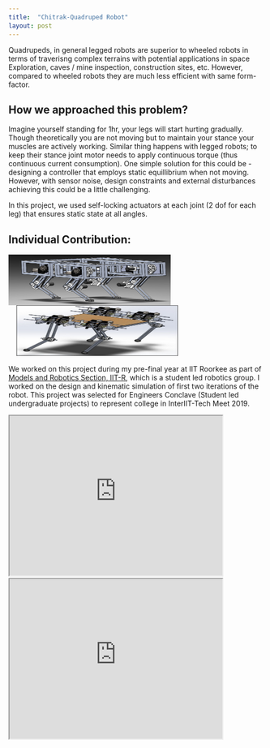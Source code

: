 ```yaml
---
title:  "Chitrak-Quadruped Robot"
layout: post
---
```


Quadrupeds, in general legged robots are superior to wheeled robots in terms of traverisng complex terrains with potential applications in space Exploration, caves / mine inspection, construction sites, etc. However, compared to wheeled robots they are much less efficient with same form-factor. 



## How we approached this problem?
Imagine yourself standing for 1hr, your legs will start hurting gradually. Though theoretically you are not moving but to maintain your stance your muscles are actively working. Similar thing happens with legged robots; to keep their stance joint motor needs to apply continuous torque (thus continuous current consumption). One simple solution for this could be - designing a controller that employs static equillibrium when not moving. However, with sensor noise, design constraints and external disturbances achieving this could be a little challenging.

In this project, we used self-locking actuators at each joint (2 dof for each leg) that ensures static state at all angles.

## Individual Contribution:
<img align="left" width="320px" height="100px" src="/assets/Chitrak_Iteration_1.png" style="padding-right: 15px;">

<img width="320px" height="100px" src="/assets/Chitrak_Iteration_2.png" style="padding-left: 15px;">

We worked on this project during my pre-final year at IIT Roorkee as part of [Models and Robotics Section, IIT-R](https://mars.iitr.ac.in/), which is a student led robotics group. I worked on the design and kinematic simulation of first two iterations of the robot. This project was selected for Engineers Conclave (Student led undergraduate projects) to represent college in InterIIT-Tech Meet 2019. 

<iframe width="420" height="315"
src="https://www.youtube.com/watch?v=Yxk5NU94QKA&autoplay=0&mute=1">
</iframe>

<iframe width="420" height="315"
src="https://www.youtube.com/watch?v=hBBhkbbs5qY&autoplay=0&mute=1">
</iframe>
